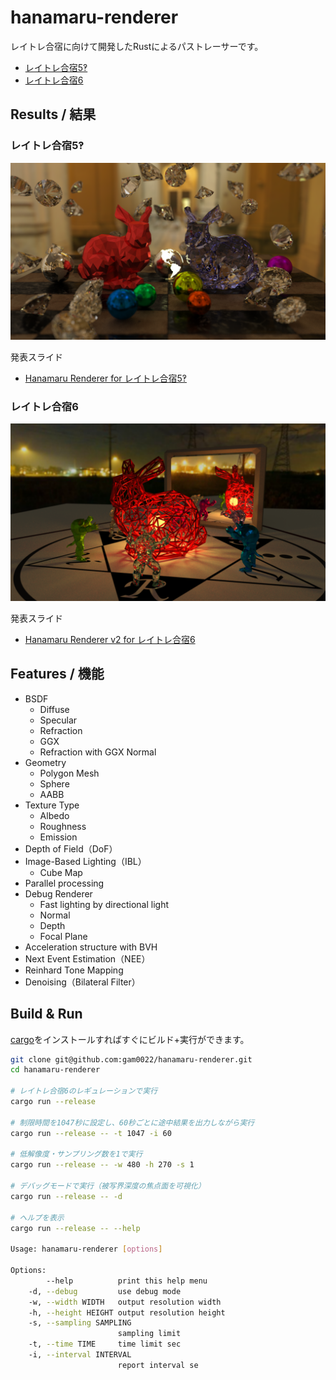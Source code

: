 # hanamaru-renderer
レイトレ合宿に向けて開発したRustによるパストレーサーです。

- [レイトレ合宿5‽](https://sites.google.com/site/raytracingcamp5/)
- [レイトレ合宿6](https://sites.google.com/site/raytracingcamp6/)

## Results / 結果

### レイトレ合宿5‽

[![rtcamp5.png](rtcamp5.png)](rtcamp5.png)


発表スライド
- [Hanamaru Renderer for レイトレ合宿5‽](https://speakerdeck.com/gam0022/hanamaru-renderer-for-reitorehe-su-5)

### レイトレ合宿6

[![rtcamp6_1000x4spp.png](rtcamp6_1000x4spp.png)](rtcamp6_1000x4spp.png)

発表スライド
- [Hanamaru Renderer v2 for レイトレ合宿6](https://speakerdeck.com/gam0022/hanamaru-renderer-v2-for-reitorehe-su-6)

## Features / 機能

- BSDF
  - Diffuse
  - Specular
  - Refraction
  - GGX
  - Refraction with GGX Normal
- Geometry
  - Polygon Mesh
  - Sphere
  - AABB
- Texture Type
  - Albedo
  - Roughness
  - Emission
- Depth of Field（DoF）
- Image-Based Lighting（IBL）
  - Cube Map
- Parallel processing
- Debug Renderer
  - Fast lighting by directional light
  - Normal
  - Depth
  - Focal Plane
- Acceleration structure with BVH
- Next Event Estimation（NEE）
- Reinhard Tone Mapping
- Denoising（Bilateral Filter）

## Build & Run

[cargo](https://rustup.rs/)をインストールすればすぐにビルド+実行ができます。

```bash
git clone git@github.com:gam0022/hanamaru-renderer.git
cd hanamaru-renderer

# レイトレ合宿6のレギュレーションで実行
cargo run --release

# 制限時間を1047秒に設定し、60秒ごとに途中結果を出力しながら実行
cargo run --release -- -t 1047 -i 60

# 低解像度・サンプリング数を1で実行
cargo run --release -- -w 480 -h 270 -s 1

# デバッグモードで実行（被写界深度の焦点面を可視化）
cargo run --release -- -d

# ヘルプを表示
cargo run --release -- --help

Usage: hanamaru-renderer [options]

Options:
        --help          print this help menu
    -d, --debug         use debug mode
    -w, --width WIDTH   output resolution width
    -h, --height HEIGHT output resolution height
    -s, --sampling SAMPLING
                        sampling limit
    -t, --time TIME     time limit sec
    -i, --interval INTERVAL
                        report interval se
```
